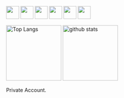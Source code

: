 <div>
  <img height="35px" src="https://img.shields.io/badge/-Javascript-F7DF1E.svg?logo=javascript&style=plastic">
  <img height="35px" src="https://img.shields.io/badge/-Typescript-007ACC.svg?logo=typescript&style=plastic">
  <img height="35px" src="https://img.shields.io/badge/-React-61DAFB.svg?logo=react&style=plastic">
  <img height="35px" src="https://img.shields.io/badge/-Java-007396.svg?logo=java&style=plastic">
  <img height="35px" src="https://img.shields.io/badge/-Python-3776AB.svg?logo=python&style=plastic">
  <img height="35px" src="https://img.shields.io/badge/-Postgresql-336791.svg?logo=postgresql&style=plastic">
</div>
<p align="left"> 
  <img alt="Top Langs" height="150px" src="https://github-readme-stats.vercel.app/api/top-langs/?username=Kennnn2000&theme=onewhite&count_private=true&show_icons=true&langs_count=8&layout=compact" />
  <img alt="github stats" height="150px" weight="500px" src="https://github-readme-stats.vercel.app/api?username=Kennnn2000&theme=onewhite&count_private=true&show_icons=true&rank_icon=github&include_all_commits=true" />
</p>
<p>Private Account.</p>
